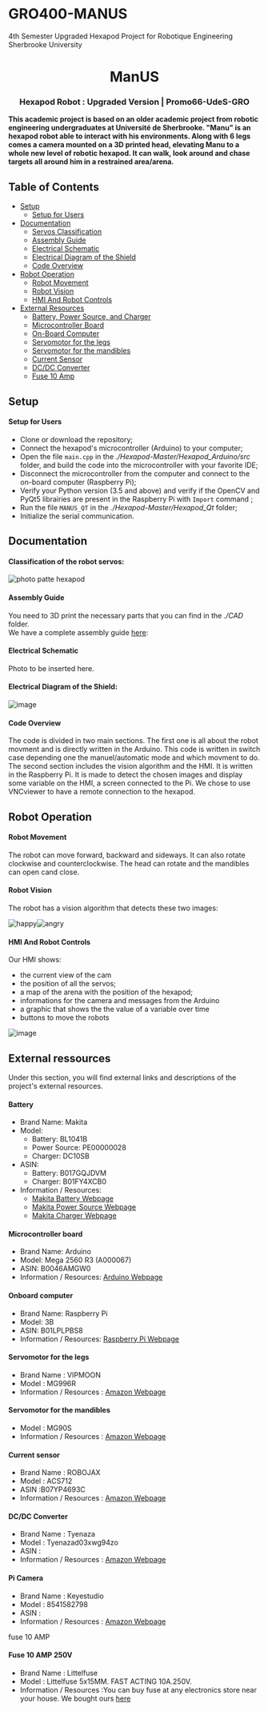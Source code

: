 # GRO400-MANUS
4th Semester Upgraded Hexapod Project for Robotique Engineering Sherbrooke University

<div id="ManUS" align="center">
    <h1>ManUS</h1>
    <h3>Hexapod Robot : Upgraded Version | Promo66-UdeS-GRO</h3>
</div>

**This academic project is based on an older academic project from robotic engineering undergraduates at Université de Sherbrooke. "Manu" is an hexapod robot able to interact with his environments. Along with 6 legs comes a camera mounted on a 3D printed head, elevating Manu to a whole new level of robotic hexapod. It can walk, look around and chase targets all around him in a restrained area/arena.**

## Table of Contents
- [Setup](#Setup)
    - [Setup for Users](#SetupUsers)
- [Documentation](#Documentation)
    - [Servos Classification](#Servosclassification)
    - [Assembly Guide](#assemblyguide)
    - [Electrical Schematic](#electricalschematic)
    - [Electrical Diagram of the Shield](#electrical)
    - [Code Overview](#Codeexplication)
- [Robot Operation](#Operation)
    - [Robot Movement](#Movement)
    - [Robot Vision](#Vision)
    - [HMI And Robot Controls](#Controls)
- [External Resources](#Ressources)
    - [Battery, Power Source, and Charger](#Battery)
    - [Microcontroller Board](#Controller)
    - [On-Board Computer](#Computer)
    - [Servomotor for the legs](#Servo1)
    - [Servomotor for the mandibles](#Servo2)
    - [Current Sensor](#Current)
    - [DC/DC Converter](#DCDC)
    - [Fuse 10 Amp](#Fuse)
 

## <a id="Setup"></a>Setup

#### <a id="SetupUsers"></a>Setup for Users

- Clone or download the repository;
- Connect the hexapod's microcontroller (Arduino) to your computer;
- Open the file ```main.cpp``` in the *./Hexapod-Master/Hexapod_Arduino/src* folder, and build the code into the microcontroller with your favorite IDE;
- Disconnect the microcontroller from the computer and connect to the on-board computer (Raspberry Pi);
- Verify your Python version (3.5 and above) and verify if the OpenCV and PyQt5 librairies are present in the Raspberry Pi with ```Import``` command ;
- Run the file ```MANUS_QT``` in the *./Hexapod-Master/Hexapod_Qt* folder;
- Initialize the serial communication.

## <a id="Documentation"></a>Documentation
#### <a id = "Servosclassification">Classification of the robot servos:</a>

![photo patte hexapod](https://user-images.githubusercontent.com/48064854/162976618-52e0769e-27ba-48a6-97b3-df437f16bacd.PNG)

#### <a id= "assemblyguide">Assembly Guide</a>
You need to 3D print the necessary parts that you can find in the *./CAD* folder.   
We have a complete assembly guide [here](https://github.com/EDP325/GRO400-MANUS/wiki):

#### <a id = "electricalschematic"> Electrical Schematic</a>
Photo to be inserted here.
#### <a id= "electrical">Electrical Diagram of the Shield: </a>
![image](https://user-images.githubusercontent.com/48064854/163028957-0d5c8229-0cb9-4d3b-a6ca-b984c7e7bd09.png)

#### <a id="Codeexplication">Code Overview</a>

The code is divided in two main sections.  The first one is all about the robot movment and is directly written in the Arduino.  This code is written in switch case depending one the manuel/automatic mode and which movment to do.
The second section  includes the vision algorithm and the HMI.  It is written in the Raspberry Pi.  It is made to detect the chosen images and display some variable on the HMI, a screen connected to the Pi.  We chose to use VNCviewer to have a remote connection to the hexapod.

## <a id="Operation"></a>Robot Operation

#### <a id="Movement"></a>Robot Movement
The robot can move forward, backward and sideways.  It can also rotate clockwise and counterclockwise.  The head can rotate and the mandibles can open cand close.  

#### <a id="Vision"></a>Robot Vision
The robot has a vision algorithm that detects these two images: 

![happy](https://user-images.githubusercontent.com/48064854/163003461-6ebe9cd6-cc70-48df-82ff-0c2a40982960.jpg)![angry](https://user-images.githubusercontent.com/48064854/163003538-dd7039e3-41dc-485b-952a-bf78a2d1049d.jpg)

#### <a id="Controls"></a>HMI And Robot Controls
Our HMI shows:
- the current view of the cam
- the position of all the servos;
- a map of the arena with the position of the hexapod;
- informations for the camera and messages from the Arduino
- a graphic that shows the the value of a variable over time
- buttons to move the robots

![image](https://user-images.githubusercontent.com/48064854/163049332-fb5af359-9492-4097-8c6c-b21095a80209.png)


## <a id="Ressources"></a>External ressources

Under this section, you will find external links and descriptions of the project's external resources.

#### <a id="Battery"></a>Battery

- Brand Name: Makita
- Model:
    - Battery: BL1041B
    - Power Source: PE00000028
    - Charger: DC10SB
- ASIN:
    - Battery: B017GQJDVM
    - Charger: B01FY4XCB0
- Information / Resources:
    - [Makita Battery Webpage](https://www.makitatools.com/products/details/BL1041B)
    - [Makita Power Source Webpage](https://www.makitatools.com/products/details/PE00000028)
    - [Makita Charger Webpage](https://www.makitatools.com/products/details/DC10SB)

#### <a id="Controller"></a>Microcontroller board

- Brand Name: Arduino
- Model: Mega 2560 R3 (A000067)
- ASIN: B0046AMGW0
- Information / Resources: [Arduino Webpage](https://store.arduino.cc/mega-2560-r3)

#### <a id="Computer"></a>Onboard computer

- Brand Name: Raspberry Pi
- Model: 3B
- ASIN: B01LPLPBS8
- Information / Resources: [Raspberry Pi Webpage](https://www.raspberrypi.org/products/raspberry-pi-3-model-b/)

#### <a id="Servo1"></a>Servomotor for the legs

- Brand Name : VIPMOON
- Model : MG996R
- Information / Resources : [Amazon Webpage](https://www.amazon.ca/-/fr/gp/product/B07VT5T9JC/ref=ewc_pr_img_1?smid=A2FI4MJY3VQVX5&psc=1)

#### <a id="Servo2"></a>Servomotor for the mandibles

- Model : MG90S
- Information / Resources : [Amazon Webpage](https://www.amazon.ca/servomoteur-h%C3%A9licopt%C3%A8re-m%C3%A9tallique-intelligent-commandes/dp/B08W26FNQD/)
#### <a id="Current"></a>Current sensor

- Brand Name : ROBOJAX
- Model : ACS712
- ASIN :B07YP4693C
- Information / Resources : [Amazon Webpage](https://www.amazon.ca/gp/product/B07YP4693C/ref=ppx_yo_dt_b_asin_title_o02_s00?ie=UTF8&psc=1)

#### <a id="DCDC"></a>DC/DC Converter

- Brand Name : Tyenaza
- Model : Tyenazad03xwg94zo
- ASIN :
- Information / Resources : [Amazon Webpage](https://www.amazon.ca/gp/product/B097QT54C7/ref=ppx_yo_dt_b_asin_title_o02_s00?ie=UTF8&amp&psc=1)

#### <a id="Camera"></a>Pi Camera

- Brand Name : Keyestudio
- Model : 8541582798
- ASIN :
- Information / Resources : [Amazon Webpage](https://www.amazon.ca/gp/product/B073RCXGQS/ref=ppx_yo_dt_b_asin_title_o01_s00?ie=UTF8&psc=1)
    
fuse 10 AMP
#### <a id="Fuse">Fuse 10 AMP 250V</a>

- Brand Name : Littelfuse
- Model : Littelfuse 5x15MM. FAST ACTING 10A.250V.
- Information / Resources :You can buy fuse at any electronics store near your house.  We bought ours [here](https://electro5.com/fr/product/231621/littlefuse-5x15mm-fast-acting-10a250v/) 
